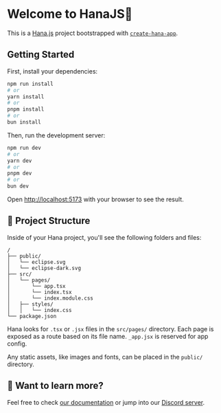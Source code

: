 # Welcome to HanaJS🍃

This is a [Hana.js](https://hanajs.dev/) project bootstrapped with [`create-hana-app`](https://github.com/leafsphp/hana/tree/main/packages/create-hana-app).

## Getting Started

First, install your dependencies:

```bash
npm run install
# or
yarn install
# or
pnpm install
# or
bun install
```

Then, run the development server:

```bash
npm run dev
# or
yarn dev
# or
pnpm dev
# or
bun dev
```

Open [http://localhost:5173](http://localhost:5173) with your browser to see the result.

## 📐 Project Structure

Inside of your Hana project, you'll see the following folders and files:

```text
/
├── public/
│   └── eclipse.svg
│   └── eclipse-dark.svg
├── src/
│   └── pages/
│       └── app.tsx
│       └── index.tsx
│       └── index.module.css
│   ├── styles/
│   │   └── index.css
└── package.json
```

Hana looks for `.tsx` or `.jsx` files in the `src/pages/` directory. Each page is exposed as a route based on its file name. `_app.jsx` is reserved for app config.

Any static assets, like images and fonts, can be placed in the `public/` directory.

## 👀 Want to learn more?

Feel free to check [our documentation](https://hanajs.dev/) or jump into our [Discord server](https://discord.gg/Pkrm9NJPE3).
